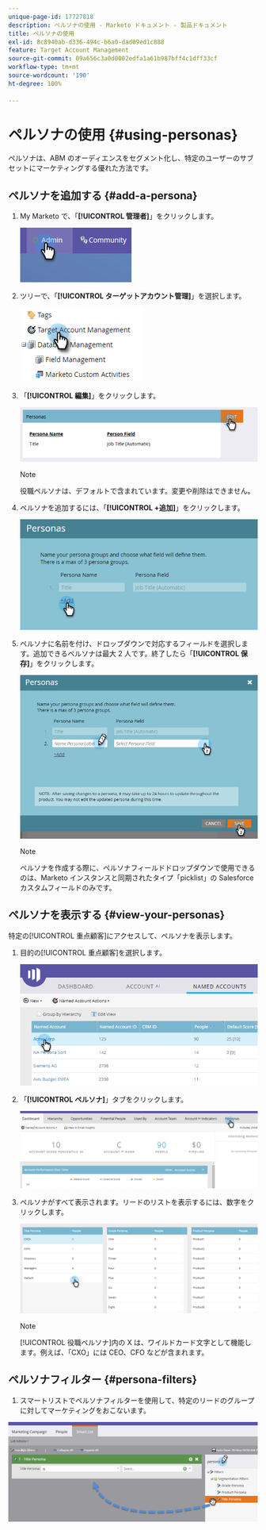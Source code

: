 ```yaml
---
unique-page-id: 17727818
description: ペルソナの使用 - Marketo ドキュメント - 製品ドキュメント
title: ペルソナの使用
exl-id: 8c8940ab-d336-494c-b6a0-dad09ed1c888
feature: Target Account Management
source-git-commit: 09a656c3a0d0002edfa1a61b987bff4c1dff33cf
workflow-type: tm+mt
source-wordcount: '190'
ht-degree: 100%

---
```


# ペルソナの使用 {#using-personas}

ペルソナは、ABM のオーディエンスをセグメント化し、特定のユーザーのサブセットにマーケティングする優れた方法です。

## ペルソナを追加する {#add-a-persona}

1. My Marketo で、「**[!UICONTROL 管理者]**」をクリックします。

   ![](assets/one.png)

1. ツリーで、「**[!UICONTROL ターゲットアカウント管理]**」を選択します。

   ![](assets/using-personas-2.png)

1. 「**[!UICONTROL 編集]**」をクリックします。

   ![](assets/three.png)

   >[!NOTE]
   >
   >役職ペルソナは、デフォルトで含まれています。変更や削除はできません。

1. ペルソナを追加するには、「**[!UICONTROL +追加]**」をクリックします。

   ![](assets/four.png)

1. ペルソナに名前を付け、ドロップダウンで対応するフィールドを選択します。追加できるペルソナは最大 2 人です。終了したら「**[!UICONTROL 保存]**」をクリックします。

   ![](assets/five.png)

   >[!NOTE]
   >
   >ペルソナを作成する際に、ペルソナフィールドドロップダウンで使用できるのは、Marketo インスタンスと同期されたタイプ「picklist」の Salesforce カスタムフィールドのみです。

## ペルソナを表示する {#view-your-personas}

特定の[!UICONTROL 重点顧客]にアクセスして、ペルソナを表示します。

1. 目的の[!UICONTROL 重点顧客]を選択します。

   ![](assets/one-a.png)

1. 「**[!UICONTROL ペルソナ]**」タブをクリックします。

   ![](assets/two-a.png)

1. ペルソナがすべて表示されます。リードのリストを表示するには、数字をクリックします。

   ![](assets/three-a.png)

   >[!NOTE]
   >
   >[!UICONTROL 役職ペルソナ]内の X は、ワイルドカード文字として機能します。例えば、「CXO」には CEO、CFO などが含まれます。

## ペルソナフィルター {#persona-filters}

1. スマートリストでペルソナフィルターを使用して、特定のリードのグループに対してマーケティングをおこないます。

![](assets/one-b.png)
